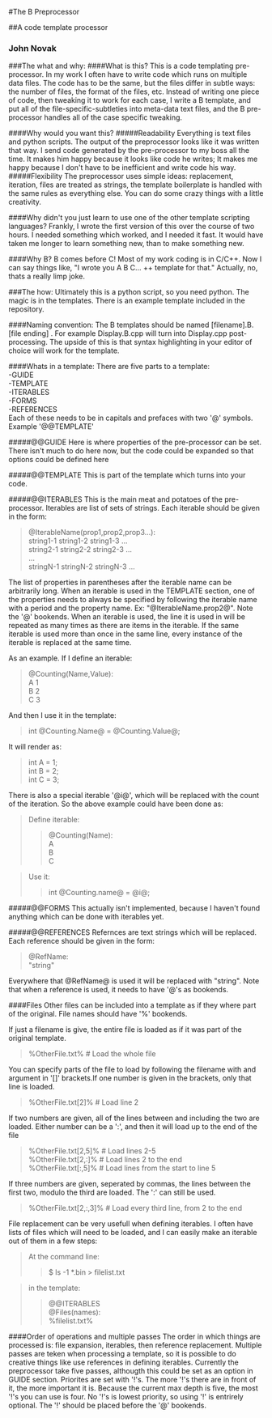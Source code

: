 #The B Preprocessor

##A code template processor

### John Novak

###The what and why:
####What is this?
This is a code templating pre-processor. In my work I often have to write code which runs on multiple data files. The code has to be the same, but the files differ in subtle ways: the number of files, the format of the files, etc. Instead of writing one piece of code, then tweaking it to work for each case, I write a B template, and put all of the file-specific-subtleties into meta-data text files, and the B pre-processor handles all of the case specific tweaking.

####Why would you want this?
#####Readability
Everything is text files and python scripts. The output of the preprocessor looks like it was written that way. I send code generated by the pre-processor to my boss all the time. It makes him happy because it looks like code he writes; It makes me happy because I don't have to be inefficient and write code his way.
#####Flexibility
The preprocessor uses simple ideas: replacement, iteration, files are treated as strings, the template boilerplate is handled with the same rules as everything else. You can do some crazy things with a little creativity.

####Why didn't you just learn to use one of the other template scripting languages?
Frankly, I wrote the first version of this over the course of two hours. I needed something which worked, and I needed it fast. It would have taken me longer to learn something new, than to make something new.

####Why B?
B comes before C! Most of my work coding is in C/C++. Now I can say things like, "I wrote you A B C... ++ template for that." Actually, no, thats a really limp joke. 

###The how:
Ultimately this is a python script, so you need python. The magic is in the templates. There is an example template included in the repository.

####Naming convention:
The B templates should be named [filename].B.[file ending] . For example Display.B.cpp will turn into Display.cpp post-processing. The upside of this is that syntax highlighting in your editor of choice will work for the template.

####Whats in a template:
There are five parts to a template:<br />
-GUIDE<br />
-TEMPLATE<br />
-ITERABLES<br />
-FORMS<br />
-REFERENCES<br />
Each of these needs to be in capitals and prefaces with two '@' symbols. Example '@@TEMPLATE'

#####@@GUIDE
Here is where properties of the pre-processor can be set. There isn't much to do here now, but the code could be expanded so that options could be defined here

#####@@TEMPLATE
This is part of the template which turns into your code.

#####@@ITERABLES
This is the main meat and potatoes of the pre-processor. Iterables are list of sets of strings. Each iterable should be given in the form:
> @IterableName(prop1,prop2,prop3...):<br />
> string1-1 string1-2 string1-3 ...<br />
> string2-1 string2-2 string2-3 ...<br />
> ...<br />
> stringN-1 stringN-2 stringN-3 ...<br />

The list of properties in parentheses after the iterable name can be arbitrarily long. When an iterable is used in the TEMPLATE section, one of the properties needs to always be specified by following the iterable name with a period and the property name. Ex: "@IterableName.prop2@". Note the '@' bookends. When an iterable is used, the line it is used in will be repeated as many times as there are items in the iterable. If the same iterable is used more than once in the same line, every instance of the iterable is replaced at the same time. 

As an example. If I define an iterable:
> @Counting(Name,Value):<br />
> A 1<br />
> B 2<br />
> C 3<br />

And then I use it in the template:
> int @Counting.Name@ = @Counting.Value@;<br />

It will render as:
> int A = 1;<br />
> int B = 2;<br />
> int C = 3;<br />

There is also a special iterable '@i@', which will be replaced with the count of the iteration. So the above example could have been done as:
> Define iterable:
> > @Counting(Name):<br />
> > A<br />
> > B<br />
> > C<br />

> Use it:<br />
> > int @Counting.name@ = @i@;<br />

#####@@FORMS
This actually isn't implemented, because I haven't found anything which can be done with iterables yet.

#####@@REFERENCES
Refernces are text strings which will be replaced. Each reference should be given in the form:<br />
> @RefName:<br />
> "string"<br />

Everywhere that @RefName@ is used it will be replaced with "string". Note that when a reference is used, it needs to have '@'s as bookends.

####Files
Other files can be included into a template as if they where part of the original. File names should have '%' bookends.

If just a filename is give, the entire file is loaded as if it was part of the original template.<br />
> %OtherFile.txt%  # Load the whole file<br />

You can specify parts of the file to load by following the filename with and argument in '[]' brackets.If one number is given in the brackets, only that line is loaded.<br />
> %OtherFile.txt[2]%  # Load line 2<br />

If two numbers are given, all of the lines between and including the two are loaded. Either number can be a ':', and then it will load up to the end of the file<br />
> %OtherFile.txt[2,5]%  # Load lines 2-5<br />
> %OtherFile.txt[2,:]%  # Load lines 2 to the end<br />
> %OtherFile.txt[:,5]%  # Load lines from the start to line 5<br />

If three numbers are given, seperated by commas, the lines between the first two, modulo the third are loaded. The ':' can still be used.<br />
> %OtherFile.txt[2,:,3]%  # Load every third line, from 2 to the end<br />

File replacement can be very usefull when defining iterables. I often have lists of files which will need to be loaded, and I can easily make an iterable out of them in a few steps:<br />
> At the command line:<br />
> > $ ls -1 \*.bin > filelist.txt <br />

> in the template:<br />
> > @@ITERABLES<br />
> > @Files(names):<br />
> > %filelist.txt%<br />

####Order of operations and multiple passes
The order in which things are processed is: file expansion, iterables, then reference replacement. Multiple passes are teken when processing a template, so it is possible to do creative things like use references in defining iterables. Currently the preprocessor take five passes, althougth this could be set as an option in GUIDE section. Priorites are set with '!'s. The more '!'s there are in front of it, the more important it is. Because the current max depth is five, the most '!'s you can use is four. No '!'s is lowest priority, so using '!' is entrirely optional. The '!' should be placed before the '@' bookends.
